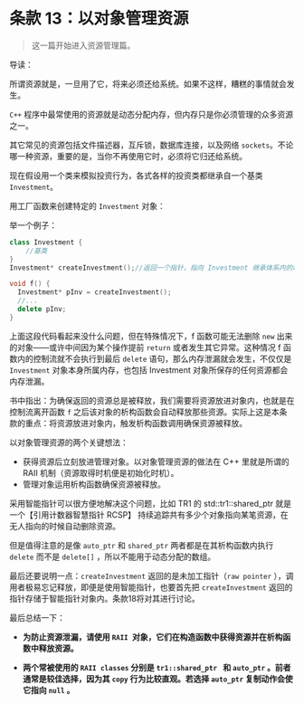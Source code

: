 # 条款 13：以对象管理资源

> 这一篇开始进入资源管理篇。

导读：

所谓资源就是，一旦用了它，将来必须还给系统。如果不这样，糟糕的事情就会发生。

`C++`  程序中最常使用的资源就是动态分配内存，但内存只是你必须管理的众多资源之一。

其它常见的资源包括文件描述器，互斥锁，数据库连接，以及网络 `sockets`。不论哪一种资源，重要的是，当你不再使用它时，必须将它归还给系统。

现在假设用一个类来模拟投资行为，各式各样的投资类都继承自一个基类 `Investment`。

用工厂函数来创建特定的 `Investment`  对象：

举一个例子：

```c++
class Investment {
	//基类
}
Investment* createInvestment();//返回一个指针，指向 Investment 继承体系内的动态分配对象。

void f() {
  Investment* pInv = createInvestment();
  //...
  delete pInv;
}
```

上面这段代码看起来没什么问题，但在特殊情况下，f 函数可能无法删除 `new`  出来的对象——或许中间因为某个操作提前 `return`  或者发生其它异常。这种情况 f 函数内的控制流就不会执行到最后 `delete`  语句，那么内存泄漏就会发生，不仅仅是 `Investment` 对象本身所属内存，也包括 Investment 对象所保存的任何资源都会内存泄漏。

书中指出：为确保返回的资源总是被释放，我们需要将资源放进对象内，也就是在控制流离开函数 `f` 之后该对象的析构函数会自动释放那些资源。实际上这是本条款的重点：将资源放进对象内，触发析构函数调用确保资源被释放。

以对象管理资源的两个关键想法：

- 获得资源后立刻放进管理对象。以对象管理资源的做法在 C++ 里就是所谓的 RAII 机制（资源取得时机便是初始化时机）。
- 管理对象运用析构函数确保资源被释放。

采用智能指针可以很方便地解决这个问题，比如 TR1 的 std::tr1::shared_ptr 就是一个【引用计数器智慧指针 RCSP】 持续追踪共有多少个对象指向某笔资源，在无人指向的时候自动删除资源。

但是值得注意的是像 `auto_ptr` 和 `shared_ptr`  两者都是在其析构函数内执行 `delete` 而不是 `delete[]` ，所以不能用于动态分配的数组。

最后还要说明一点：`createInvestment`  返回的是未加工指针（`raw pointer` ），调用者极易忘记释放，即便是使用智能指针，也要首先把 `createInvestment`   返回的指针存储于智能指针对象内。条款18将对其进行讨论。

最后总结一下：

- **为防止资源泄漏，请使用 `RAII `对象，它们在构造函数中获得资源并在析构函数中释放资源。**

- **两个常被使用的 `RAII classes`  分别是 `tr1::shared_ptr ` 和 `auto_ptr` 。前者通常是较佳选择，因为其 `copy`  行为比较直观。若选择 `auto_ptr`  复制动作会使它指向 `null` 。**

